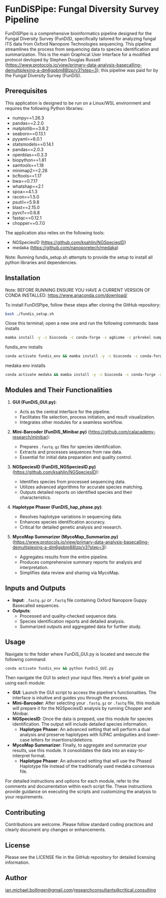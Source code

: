 # FunDiSPipe: Fungal Diversity Survey Pipeline

FunDiSPipe is a comprehensive bioinformatics pipeline designed for the Fungal Diversity Survey (FunDiS), specifically tailored for analyzing fungal ITS data from Oxford Nanopore Technologies sequencing. This pipeline streamlines the process from sequencing data to species identification and summarization. This is the main Graphical User Interface for a modified protocol devloped by Stephen Douglas Russell (https://www.protocols.io/view/primary-data-analysis-basecalling-demultiplexing-a-dm6gpbm88lzp/v3?step=3); this pipeline was paid for by the Fungal Diversity Survey (FunDiS).

## Prerequisites

This application is designed to be run on a Linux/WSL environment and requires the following Python libraries:
- numpy==1.26.3
- pandas==2.2.0
- matplotlib==3.8.2
- seaborn==0.13.1
- pyyaml==6.0.1
- statsmodels==0.14.1
- pandas==2.0.3
- openblas==0.3.3
- biopython==1.81
- samtools==1.18
- minimap2==2.26
- bcftools==1.17
- bwa==0.7.17
- whatshap==2.1
- spoa==4.1.3
- racon==1.5.0
- psutil==5.9.8
- blast==2.15.0
- pyvcf==0.6.8
- fastqc==0.12.1
- chopper==0.7.0

The application also relies on the following tools:
- NGSpeciesID (https://github.com/ksahlin/NGSpeciesID)
- medaka (https://github.com/nanoporetech/medaka)

Note: Running fundis_setup.sh attempts to provide the setup to install all python libraries and dependencies.

## Installation

Note: BEFORE RUNNING ENSURE YOU HAVE A CURRENT VERSION OF CONDA INSTALLED: https://www.anaconda.com/download/

To install FunDiSPipe, follow these steps after cloning the GitHub repository:
```bash
bash ./fundis_setup.sh
```

Close this terminal; open a new one and run the following commands:
base installs
```bash
mamba install -y -c bioconda -c conda-forge -c agbiome -c prkrekel numpy==1.26.3 pandas==2.2.0 matplotlib==3.8.2 seaborn==0.13.1 pyyaml==6.0.1 statsmodels==0.14.1
```

fundis_env installs
```bash
conda activate fundis_env && mamba install -y -c bioconda -c conda-forge -c agbiome -c prkrekel pandas==2.0.3 openblas==0.3.3 biopython==1.81 samtools==1.18 minimap2==2.26 bcftools==1.17 bwa==0.7.17 whatshap==2.1 spoa==4.1.3 racon==1.5.0 psutil==5.9.8 blast==2.15.0 pyvcf==0.6.8 fastqc==0.12.1 chopper==0.7.0 && pip install NGSpeciesID && conda deactivate
```

medaka env installs
```bash
conda activate medaka && mamba install -y -c bioconda -c conda-forge -c agbiome -c prkrekel medaka==1.11.1 && conda deactivate
```

## Modules and Their Functionalities

1. **GUI (FunDiS_GUI.py)**:
   - Acts as the central interface for the pipeline.
   - Facilitates file selection, process initiation, and result visualization.
   - Integrates other modules for a seamless workflow.

2. **Mini-Barcoder (FunDiS_Minibar.py)** (https://github.com/calacademy-research/minibar): 
   - Prepares `.fastq.gz` files for species identification.
   - Extracts and processes sequences from raw data.
   - Essential for initial data preparation and quality control.

3. **NGSpeciesID (FunDiS_NGSpeciesID.py)** (https://github.com/ksahlin/NGSpeciesID):
   - Identifies species from processed sequencing data.
   - Utilizes advanced algorithms for accurate species matching.
   - Outputs detailed reports on identified species and their characteristics.

4. **Haplotype Phaser (FunDiS_hap_phase.py)**:
   - Resolves haplotype variations in sequencing data.
   - Enhances species identification accuracy.
   - Critical for detailed genetic analysis and research.

5. **MycoMap Summarizer (MycoMap_Summarize.py)** (https://www.protocols.io/view/primary-data-analysis-basecalling-demultiplexing-a-dm6gpbm88lzp/v3?step=3):
   - Aggregates results from the entire pipeline.
   - Produces comprehensive summary reports for analysis and interpretation.
   - Simplifies data review and sharing via MycoMap.

## Inputs and Outputs

- **Input**: `.fastq.gz` or `.fastq` file containing Oxford Nanopore Guppy Basecalled sequences.
- **Outputs**:
  - Processed and quality-checked sequence data.
  - Species identification reports and detailed analysis.
  - Summarized outputs and aggregated data for further study.

## Usage

Navigate to the folder where FunDiS_GUI.py is located and execute the following command:

```bash
conda activate fundis_env && python FunDiS_GUI.py
```

Then navigate the GUI to select your input files. Here’s a brief guide on using each module:

- **GUI**: Launch the GUI script to access the pipeline's functionalities. The interface is intuitive and guides you through the process.
- **Mini-Barcoder**: After selecting your `.fastq.gz` or `.fastq` file, this module will prepare it for the NGSpeciesID analysis by running Chopper and Minibar.
- **NGSpeciesID**: Once the data is prepped, use this module for species identification. The output will include detailed species information.
   - **Haplotype Phaser**: An advanced setting that will perform a dual analysis and preserve haplotypes with IUPAC ambiguities and lower-case letters for insertions/deletions.
- **MycoMap Summarizer**: Finally, to aggregate and summarize your results, use this module. It consolidates the data into an easy-to-interpret format.
   - **Haplotype Phaser**: An advanced setting that will use the Phased Haplotype file instead of the traditionally used medaka consensus file.

For detailed instructions and options for each module, refer to the comments and documentation within each script file. These instructions provide guidance on executing the scripts and customizing the analysis to your requirements.

## Contributing

Contributions are welcome. Please follow standard coding practices and clearly document any changes or enhancements.

## License

Please see the LICENSE file in the GitHub repository for detailed licensing information.

## Author

ian.michael.bollinger@gmail.com/researchconsultants@critical.consulting
